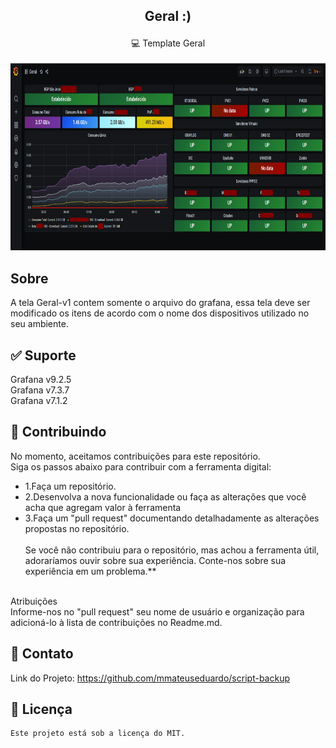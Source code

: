 ## <p align="center">Geral :)
<p align="center">💻 Template Geral<align="center"><br><br>
<img height="300" width="620"  src="https://github.com/mmateuseduardo/zabbix-grafana/blob/main/img/geral-v1.png"/>

## Sobre<br>
A tela Geral-v1 contem somente o arquivo do grafana, essa tela deve ser modificado os itens de acordo com o nome dos dispositivos utilizado no seu ambiente.

## ✅ Suporte<br> 
Grafana v9.2.5<br>
Grafana v7.3.7<br>
Grafana v7.1.2<br>

## 🤝 Contribuindo<br>
No momento, aceitamos contribuições para este repositório.<br>
Siga os passos abaixo para contribuir com a ferramenta digital:<br>

- 1.Faça um repositório.<br>
- 2.Desenvolva a nova funcionalidade ou faça as alterações que você acha que agregam valor à ferramenta<br>
- 3.Faça um "pull request" documentando detalhadamente as alterações propostas no repositório.<br><br>
Se você não contribuiu para o repositório, mas achou a ferramenta útil, adoraríamos ouvir sobre sua experiência. Conte-nos sobre sua experiência em um problema.**<br><br>

Atribuições<br>
Informe-nos no "pull request" seu nome de usuário e organização para adicioná-lo à lista de contribuições no Readme.md.<br>

## 📧 Contato
Link do Projeto: https://github.com/mmateuseduardo/script-backup<br>

## 📝 Licença
```
Este projeto está sob a licença do MIT.

```
